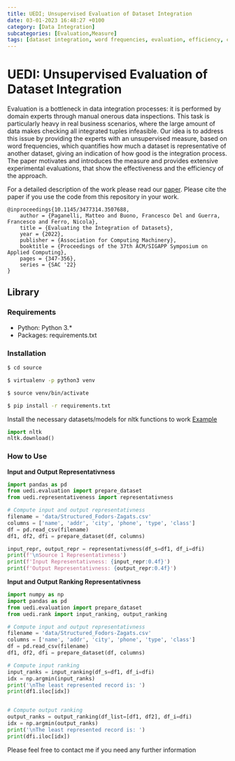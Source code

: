 ```yaml
---
title: UEDI; Unsupervised Evaluation of Dataset Integration
date: 03-01-2023 16:48:27 +0100
category: [Data Integration]
subcategories: [Evaluation,Measure]
tags: [dataset integration, word frequencies, evaluation, efficiency, code]
---
```


# UEDI: Unsupervised Evaluation of Dataset Integration

Evaluation is a bottleneck in data integration processes: it is performed by domain experts through manual onerous 
data inspections. This task is particularly heavy in real business scenarios, where the large amount of data makes 
checking all integrated tuples infeasible. Our idea is to address this issue by providing the experts with an 
unsupervised measure, based on word frequencies, which quantifies how much a dataset is representative of another 
dataset, giving an indication of how good is the integration process. The paper motivates and introduces the measure 
and provides extensive experimental evaluations, that show the effectiveness and the efficiency of the approach.


For a detailed description of the work please read our [paper](https://dl.acm.org/doi/abs/10.1145/3477314.3507688). 
Please cite the paper if you use the code from this repository in your work.

```
@inproceedings{10.1145/3477314.3507688,
    author = {Paganelli, Matteo and Buono, Francesco Del and Guerra, Francesco and Ferro, Nicola},
    title = {Evaluating the Integration of Datasets},
    year = {2022},
    publisher = {Association for Computing Machinery},
    booktitle = {Proceedings of the 37th ACM/SIGAPP Symposium on Applied Computing},
    pages = {347-356},
    series = {SAC '22}
}
```


## Library

### Requirements

- Python: Python 3.*
- Packages: requirements.txt

### Installation

```bash
$ cd source

$ virtualenv -p python3 venv

$ source venv/bin/activate

$ pip install -r requirements.txt
```


Install the necessary datasets/models for nltk functions to work [Example](https://www.nltk.org/install.html#installing-nltk-data)
```python
import nltk
nltk.download()
```

### How to Use

**Input and Output Representativness**

```python
import pandas as pd
from uedi.evaluation import prepare_dataset
from uedi.representativeness import representativness

# Compute input and output representativness
filename = 'data/Structured_Fodors-Zagats.csv'
columns = ['name', 'addr', 'city', 'phone', 'type', 'class']
df = pd.read_csv(filename)
df1, df2, dfi = prepare_dataset(df, columns)

input_repr, output_repr = representativness(df_s=df1, df_i=dfi)
print(f'\nSource 1 Representativness')
print(f'Input Representativness: {input_repr:0.4f}')
print(f'Output Representativness: {output_repr:0.4f}')
```

**Input and Output Ranking Representativness**
```python
import numpy as np
import pandas as pd
from uedi.evaluation import prepare_dataset
from uedi.rank import input_ranking, output_ranking

# Compute input and output representativness
filename = 'data/Structured_Fodors-Zagats.csv'
columns = ['name', 'addr', 'city', 'phone', 'type', 'class']
df = pd.read_csv(filename)
df1, df2, dfi = prepare_dataset(df, columns)

# Compute input ranking
input_ranks = input_ranking(df_s=df1, df_i=dfi)
idx = np.argmin(input_ranks)
print('\nThe least represented record is: ')
print(df1.iloc[idx])


# Compute output ranking
output_ranks = output_ranking(df_list=[df1, df2], df_i=dfi)
idx = np.argmin(output_ranks)
print('\nThe least represented record is: ')
print(dfi.iloc[idx])
```

Please feel free to contact me if you need any further information
